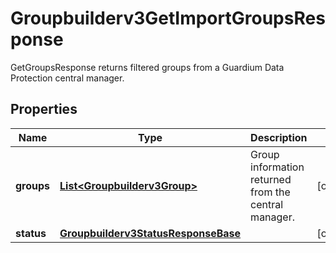 

# Groupbuilderv3GetImportGroupsResponse

GetGroupsResponse returns filtered groups from a Guardium Data Protection central manager.

## Properties

| Name | Type | Description | Notes |
|------------ | ------------- | ------------- | -------------|
|**groups** | [**List&lt;Groupbuilderv3Group&gt;**](Groupbuilderv3Group.md) | Group information returned from the central manager. |  [optional] |
|**status** | [**Groupbuilderv3StatusResponseBase**](Groupbuilderv3StatusResponseBase.md) |  |  [optional] |



